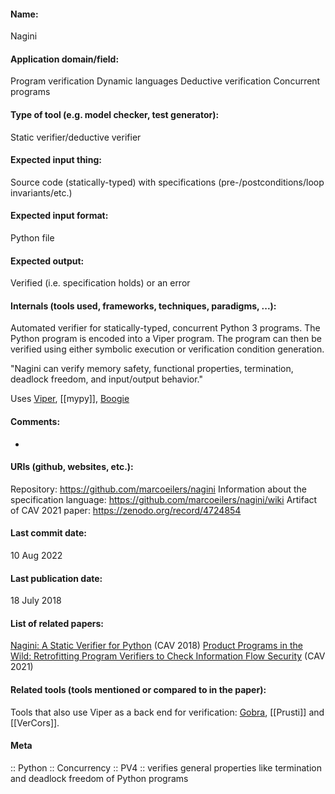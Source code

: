 #### Name:
Nagini

#### Application domain/field:
Program verification
Dynamic languages
Deductive verification
Concurrent programs

#### Type of tool (e.g. model checker, test generator):
Static verifier/deductive verifier

#### Expected input thing:
Source code (statically-typed) with specifications (pre-/postconditions/loop invariants/etc.)

#### Expected input format:
Python file

#### Expected output:
Verified (i.e. specification holds) or an error

#### Internals (tools used, frameworks, techniques, paradigms, ...):
Automated verifier for statically-typed, concurrent Python 3 programs. The Python program is encoded into a Viper program. The program can then be verified using either symbolic execution or verification condition generation.

"Nagini can verify memory safety, functional properties, termination, deadlock freedom, and input/output behavior."

Uses [Viper](Frameworks/Viper.md), [[mypy]], [Boogie](Frameworks/Boogie.md)

#### Comments:
-

#### URIs (github, websites, etc.):
Repository: https://github.com/marcoeilers/nagini
Information about the specification language: https://github.com/marcoeilers/nagini/wiki
Artifact of CAV 2021 paper: https://zenodo.org/record/4724854

#### Last commit date:
10 Aug 2022

#### Last publication date:
18 July 2018

#### List of related papers:
[Nagini: A Static Verifier for Python](https://doi.org/10.1007/978-3-319-96145-3_33) (CAV 2018)
[Product Programs in the Wild: Retrofitting Program Verifiers to Check Information Flow Security](https://doi.org/10.1007/978-3-030-81685-8_34) (CAV 2021)

#### Related tools (tools mentioned or compared to in the paper):
Tools that also use Viper as a back end for verification: [Gobra](Gobra.md), [[Prusti]] and [[VerCors]].

#### Meta
:: Python
:: Concurrency
:: PV4 :: verifies general properties like termination and deadlock freedom of Python programs